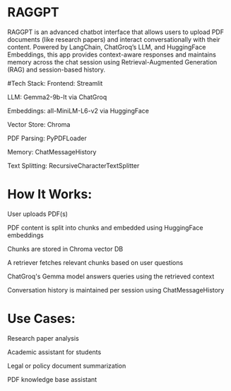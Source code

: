 # RAGGPT
RAGGPT is an advanced chatbot interface that allows users to upload PDF documents (like research papers) and interact conversationally with their content. Powered by LangChain, ChatGroq’s LLM, and HuggingFace Embeddings, this app provides context-aware responses and maintains memory across the chat session using Retrieval-Augmented Generation (RAG) and session-based history.

#Tech Stack:
Frontend: Streamlit

LLM: Gemma2-9b-It via ChatGroq

Embeddings: all-MiniLM-L6-v2 via HuggingFace

Vector Store: Chroma

PDF Parsing: PyPDFLoader

Memory: ChatMessageHistory

Text Splitting: RecursiveCharacterTextSplitter

# How It Works:
User uploads PDF(s)

PDF content is split into chunks and embedded using HuggingFace embeddings

Chunks are stored in Chroma vector DB

A retriever fetches relevant chunks based on user questions

ChatGroq's Gemma model answers queries using the retrieved context

Conversation history is maintained per session using ChatMessageHistory

# Use Cases:
Research paper analysis

Academic assistant for students

Legal or policy document summarization

PDF knowledge base assistant
